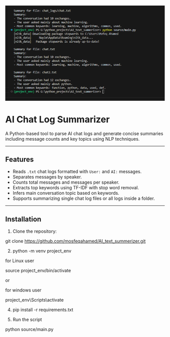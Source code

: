 ![Alt text](./screenshot1.png)

# AI Chat Log Summarizer

A Python-based tool to parse AI chat logs and generate concise summaries including message counts and key topics using NLP techniques.

---

## Features

- Reads `.txt` chat logs formatted with `User:` and `AI:` messages.
- Separates messages by speaker.
- Counts total messages and messages per speaker.
- Extracts top keywords using TF-IDF with stop word removal.
- Infers main conversation topic based on keywords.
- Supports summarizing single chat log files or all logs inside a folder.

---

## Installation

1. Clone the repository:

git clone https://github.com/mosfeqahamed/AI_text_summerizer.git


2. python -m venv project_env

for Linux user

source project_env/bin/activate  

or

for windows user

project_env\Scripts\activate      

4. pip install -r requirements.txt

5. Run the script

python source/main.py
